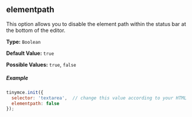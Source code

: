 ## elementpath

This option allows you to disable the element path within the status bar at the bottom of the editor.

**Type:** `Boolean`

**Default Value:** `true`

**Possible Values:** `true`, `false`

##### Example

```js
tinymce.init({
  selector: 'textarea',  // change this value according to your HTML
  elementpath: false
});
```
